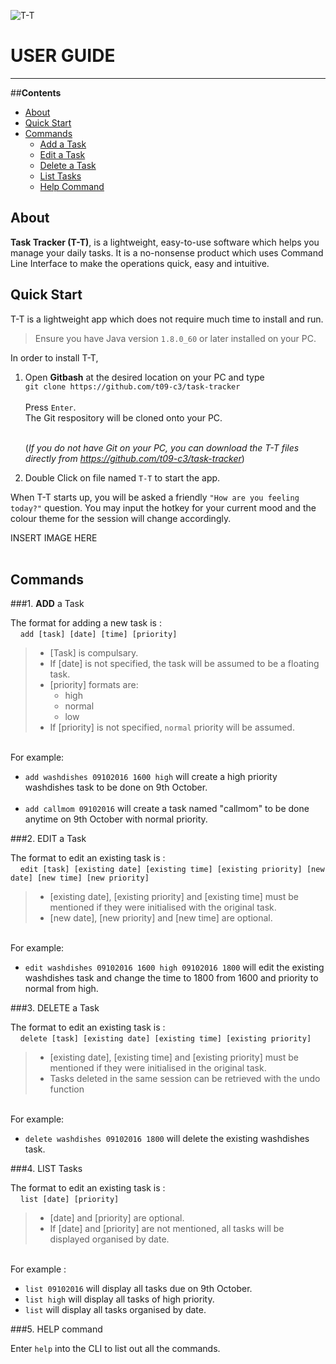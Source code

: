  
![T-T](/images/Logo.png)

# **USER GUIDE** 
---
##**Contents**
*   [About](https://github.com/CS2103AUG2016-T09-C3/main/blob/documents/docs/UserGuide.md#about)
*   [Quick Start](https://github.com/CS2103AUG2016-T09-C3/main/blob/documents/docs/UserGuide.md#quick-start)
*   [Commands](https://github.com/CS2103AUG2016-T09-C3/main/blob/documents/docs/UserGuide.md#commands)
    -   [Add a Task](https://github.com/CS2103AUG2016-T09-C3/main/blob/documents/docs/UserGuide.md#1-add-a-task)
    -   [Edit a Task](https://github.com/CS2103AUG2016-T09-C3/main/blob/documents/docs/UserGuide.md#2-edit-a-task)
    -   [Delete a Task](https://github.com/CS2103AUG2016-T09-C3/main/blob/documents/docs/UserGuide.md#3-delete-a-task)
    -   [List Tasks](https://github.com/CS2103AUG2016-T09-C3/main/blob/documents/docs/UserGuide.md#4-list-tasks)
    -   [Help Command](https://github.com/CS2103AUG2016-T09-C3/main/blob/documents/docs/UserGuide.md#5-help-command)

## **About**

**Task Tracker (T-T)**, is a lightweight, easy-to-use software which helps you manage your daily tasks. It is a no-nonsense product which uses Command Line Interface to make the operations quick, easy and intuitive. 

## **Quick Start**

T-T is a lightweight app which does not require much time to install and run. 

> Ensure you have Java version `1.8.0_60` or later installed on your PC.

In order to install T-T, 

1.  Open **Gitbash** at the desired location on your PC and type <br>
    `git clone https://github.com/t09-c3/task-tracker`<br><br>
    Press `Enter`.<br>
    The Git respository will be cloned onto your PC.<br><br>

    (*If you do not have Git on your PC, you can download the T-T files directly from https://github.com/t09-c3/task-tracker*)

2.  Double Click on file named `T-T` to start the app.<br>

When T-T starts up, you will be asked a friendly `"How are you feeling today?"` question. You may input the hotkey for your current mood and the colour theme for the session will change accordingly.<br>

INSERT IMAGE HERE<br><br>

## **Commands**

###1. **ADD** a Task

The format for adding a new task is : <br>
&nbsp; &nbsp;   `add [task] [date] [time] [priority]` <br>

> * [Task] is compulsary. <br>
> * If [date] is not specified, the task will be assumed to be a floating task. <br>
> * [priority] formats are: <br>
>   *   high
>   *   normal
>   *   low
> * If [priority] is not specified, `normal` priority will be assumed.

<br>For example:<br>
*   `add washdishes 09102016 1600 high` will create a high priority washdishes task to be done on 9th October.<br><br>
*   `add callmom 09102016` will create a task named "callmom" to be done anytime on 9th October with normal priority.<br>

###2. EDIT a Task

The format to edit an existing task is : <br>
&nbsp; &nbsp; `edit [task] [existing date] [existing time] [existing priority] [new date] [new time] [new priority]` <br>

>   * [existing date], [existing priority] and [existing time] must be mentioned if they were initialised with the original task.
>   * [new date], [new priority] and [new time] are optional.

<br> For example: <br>
*   `edit washdishes 09102016 1600 high 09102016 1800`  will edit the existing washdishes task and change the time to 1800 from 1600 and priority to normal from high.<br>

###3. DELETE a Task

The format to edit an existing task is : <br>
&nbsp; &nbsp; `delete [task] [existing date] [existing time] [existing priority]` <br>

>   *   [existing date], [existing time] and [existing priority] must be mentioned if they were initialised in the original task.
>   *   Tasks deleted in the same session can be retrieved with the undo function 


<br> For example: <br>
*   `delete washdishes 09102016 1800` will delete the existing washdishes task.

###4. LIST Tasks

The format to edit an existing task is : <br>
&nbsp; &nbsp; `list [date] [priority]`<br>

>   *   [date] and [priority] are optional.
>   *   If [date] and [priority] are not mentioned, all tasks will be displayed organised by date.

<br> For example : <br>
*   `list 09102016`  will display all tasks due on 9th October.
*   `list high` will display all tasks of high priority.
*   `list` will display all tasks organised by date.

###5. HELP command

Enter `help` into the CLI to list out all the commands.<br> 





